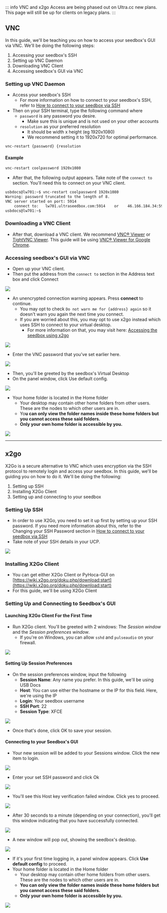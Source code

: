 ::: info
VNC and x2go Access are being phased out on Ultra.cc new plans. This page will still be up for clients on legacy plans.
:::

## VNC

In this guide, we'll be teaching you on how to access your seedbox's GUI via VNC. We'll be doing the following steps:

1. Accessing your seedbox's SSH
2. Setting up VNC Daemon
3. Downloading VNC Client
4. Accessing seedbox's GUI via VNC

### Setting up VNC Daemon

* Access your seedbox's SSH
  * For more information on how to connect to your seedbox's SSH, refer to [How to connect to your seedbox via SSH](https://docs.usbx.me/books/secure-shell-%28ssh%29/page/how-to-connect-to-your-seedbox-via-ssh "How to connect to your seedbox via SSH")
* Then on your SSH terminal, type the following command where
  * `password` is any password you desire.
      * Make sure this is unique and is not used on your other accounts
  * `resolution` as your preferred resolution
      * It should be width x height (eg 1920x1080)
      * We recommend setting it to 1920x720 for optimal performance.

```sh
vnc-restart {password} {resolution
```

#### Example

```sh
vnc-restart coolpassword 1920x1080
```

* After that, the following output appears. Take note of the `connect to` section. You'll need this to connect on your VNC client.

```sh
usbdocs@lw701:~$ vnc-restart coolpassword 1920x1080
Warning: password truncated to the length of 8.
VNC server started on port: 5914
    connect to:   lw701.ultraseedbox.com:5914    or    46.166.184.34:5914
usbdocs@lw701:~$
```

### Downloading a VNC Client

* After that, download a VNC client. We recommend [VNC® Viewer](https://www.realvnc.com/en/connect/download/viewer/ "VNC® Viewer") or [TightVNC Viewer](https://www.tightvnc.com/download.php "TightVNC Viewer"). This guide will be using [VNC® Viewer for Google Chrome](https://www.realvnc.com/en/connect/download/viewer/ "VNC® Viewer").

### Accessing seedbox's GUI via VNC

* Open up your VNC client.
* Then put the address from the `connect to` section in the Address text box and click Connect

![](https://docs.usbx.me/uploads/images/gallery/2020-03/scaled-1680-/image-1583231883057.png)

* An unencrypted connection warning appears. Press **connect** to continue.
  * You may opt to check `Do not warn me for {address} again` so it doesn't warn you again the next time you connect.
  * If you are worried about this, you may opt to use x2go instead which uses SSH to connect to your virtual desktop.
      * For more information on that, you may visit here: [Accessing the seedbox using x2go](https://docs.usbx.me/books/remote-desktop/page/accessing-the-seedbox-using-x2go "Accessing the seedbox using x2go")

![](https://docs.usbx.me/uploads/images/gallery/2020-03/scaled-1680-/image-1583231927354.png)

* Enter the VNC password that you've set earlier here.

![](https://docs.usbx.me/uploads/images/gallery/2020-03/scaled-1680-/image-1583232167354.png)

* Then, you'll be greeted by the seedbox's Virtual Desktop
* On the panel window, click Use default config.

![](https://docs.usbx.me/uploads/images/gallery/2020-03/scaled-1680-/image-1583232357315.png)

* Your home folder is located in the Home folder
  * Your desktop may contain other home folders from other users. These are the nodes to which other users are in.
  * Yo**u can only view the folder names inside these home folders but you cannot access these said folders.**
  * **Only your own home folder is accessible by you.**

![](https://docs.usbx.me/uploads/images/gallery/2020-03/scaled-1680-/image-1583232772571.png)

***

## x2go

X2Go is a secure alternative to VNC which uses encryption via the SSH protocol to remotely login and access your seedbox. In this guide, we'll be guiding you on how to do it. We'll be doing the following:

1. Setting up SSH
2. Installing X2Go Client
3. Setting up and connecting to your seedbox

### Setting Up SSH

* In order to use X2Go, you need to set it up first by setting up your SSH password. If you need more information about this, refer to the Changing your SSH Password section in [How to connect to your seedbox via SSH](https://docs.usbx.me/books/secure-shell-%28ssh%29/page/how-to-connect-to-your-seedbox-via-ssh "How to connect to your seedbox via SSH")
* Take note of your SSH details in your UCP.

![](https://docs.usbx.me/uploads/images/gallery/2020-03/scaled-1680-/image-1583245527192.png)

### Installing X2Go Client

* You can get either X2Go Client or PyHoca-GUI on [https://wiki.x2go.org/doku.php/download:start](https://wiki.x2go.org/doku.php/download:start)
* For this guide, we'll be using X2Go Client

### Setting Up and Connecting to Seedbox's GUI
#### Launching X2Go Client For the First Time

* Run X2Go client. You'll be greeted with 2 windows: The *Session window* and the *Session preferences window*.
  * If you're on Windows, you can allow `sshd` and `pulseaudio` on your firewall.

![](https://docs.usbx.me/uploads/images/gallery/2020-03/scaled-1680-/image-1583245320628.png)

#### Setting Up Session Preferences

* On the session preferences window, input the following
  * **Session Name**: Any name you prefer. In this guide, we'll be using USB Docs
  * **Host**: You can use either the hostname or the IP for this field. Here, we're using the IP
  * **Login**: Your seedbox username
  * **SSH Port**: 22
  * **Session Type**: XFCE

![](https://docs.usbx.me/uploads/images/gallery/2020-03/scaled-1680-/image-1583245685253.png)

* Once that's done, click OK to save your session.

#### Connecting to your Seedbox's GUI

* Your new session will be added to your Sessions window. Click the new item to login.

![](https://docs.usbx.me/uploads/images/gallery/2020-03/scaled-1680-/image-1583245783261.png)

* Enter your set SSH password and click Ok

![](https://docs.usbx.me/uploads/images/gallery/2020-03/scaled-1680-/image-1583245829780.png)

* You'll see this Host key verification failed window. Click yes to proceed.

![](https://docs.usbx.me/uploads/images/gallery/2020-03/scaled-1680-/image-1583245883105.png)

* After 30 seconds to a minute (depending on your connection), you'll get this window indicating that you have successfully connected.

![](https://docs.usbx.me/uploads/images/gallery/2020-03/scaled-1680-/image-1583245978327.png)

* A new window will pop out, showing the seedbox's desktop.

![](https://docs.usbx.me/uploads/images/gallery/2020-03/scaled-1680-/image-1583246044894.png)

* If it's your first time logging in, a panel window appears. Click **Use default config** to proceed.
* Your home folder is located in the Home folder
  * Your desktop may contain other home folders from other users. These are the nodes to which other users are in.
  * **You can only view the folder names inside these home folders but you cannot access these said folders.**
  * **Only your own home folder is accessible by you.**

![](https://docs.usbx.me/uploads/images/gallery/2020-03/scaled-1680-/image-1583246192776.png)
